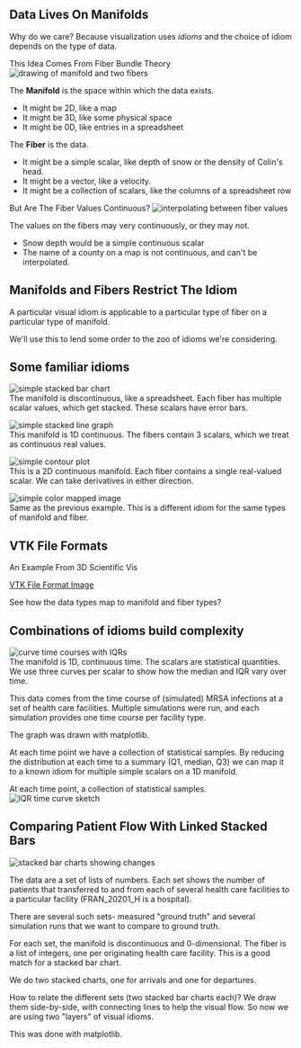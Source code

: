 ## Data Lives On Manifolds

Why do we care?  Because visualization uses *idioms* and the choice of
idiom depends on the type of data.


This Idea Comes From Fiber Bundle Theory
<span class='image60'>
![drawing of manifold and two fibers](images/fibers_on_manifold.png)
</span>


The **Manifold** is the space within which the data exists.
* It might be 2D, like a map
* It might be 3D, like some physical space
* It might be 0D, like entries in a spreadsheet


The **Fiber** is the data.
* It might be a simple scalar, like depth of snow or the density of
Colin's head.
* It might be a vector, like a velocity.
* It might be a collection of scalars, like the columns of a spreadsheet row


But Are The Fiber Values Continuous?
<span class='image60'>
![interpolating between fiber values](images/fibers_on_manifold_gradient.png)
</span>


The values on the fibers may very continuously, or they may not.
* Snow depth would be a simple continuous scalar
* The name of a county on a map is not continuous, and can't be interpolated.



## Manifolds and Fibers Restrict The Idiom
A particular visual idiom is applicable to a particular type of fiber on a particular type of manifold.

We'll use this to lend some order to the zoo of idioms we're considering.



## Some familiar idioms


![simple stacked bar chart](images/simple_stacked_bar_chart.png)<br>
<span class='smalltext'>
The manifold is discontinuous, like a spreadsheet.  Each fiber has multiple
scalar values, which get stacked.  These scalars have error bars.
</span>


![simple stacked line graph](images/simple_stacked_line_graph.png)<br>
<span class='smalltext'>
This manifold is 1D continuous.  The fibers contain 3 scalars, which
we treat as continuous real values.
</span>


![simple contour plot](images/simple_contour_plot.png)<br>
<span class='smalltext'>
This is a 2D continuous manifold.  Each fiber contains a single real-valued
scalar. We can take derivatives in either direction.
</span>


![simple color mapped image](images/simple_color_mapped_image.png)<br>
<span class='smalltext'>
Same as the previous example.  This is a different idiom for the same types
of manifold and fiber.
</span>



## VTK File Formats
An Example From 3D Scientific Vis

[VTK File Format Image](https://github.com/Kitware/vtk-examples/blob/gh-pages/src/Testing/Baseline/Cxx/GeometricObjects/TestLinearCellDemo.png?raw=true)

See how the data types map to manifold and fiber types?



## Combinations of idioms build complexity


![curve time courses with IQRs](images/time_courses_with_iqr.png)<br>
<span class='smalltext'>
The manifold is 1D, continuous time.  The scalars are statistical quantities.
We use three curves per scalar to show how the median and IQR vary over time.
</span>


This data comes from the time course of (simulated) MRSA infections at a set
of health care facilities.  Multiple simulations were run, and each simulation
provides one time course per facility type.

The graph was drawn with matplotlib.


At each time point we have a collection of statistical samples.  By reducing
the distribution at each time to a summary (Q1, median, Q3) we can map it to
a known idiom for multiple simple scalars on a 1D manifold.


At each time point, a collection of statistical samples.<br>
<span class='image50'>
![IQR time curve sketch](images/Time_Curve_Of_A_Statistical_Range.png)
</span>



## Comparing Patient Flow With Linked Stacked Bars
![stacked bar charts showing changes](images/stacked_bar_charts_showing_changes.png)


The data are a set of lists of numbers.  Each set shows the number of
patients that transferred to and from each of several health care facilities
to a particular facility (FRAN_20201_H is a hospital).

There are several such sets- measured "ground truth" and several simulation runs
that we want to compare to ground truth.


For each set, the manifold is discontinuous and 0-dimensional.  The fiber is
a list of integers, one per originating health care facility.  This is a
good match for a stacked bar chart.

We do two stacked charts, one for arrivals and one for departures.


How to relate the different sets (two stacked bar charts each)?  We draw them
side-by-side, with connecting lines to help the visual flow.  So now we are
using two "layers" of visual idioms.

This was done with matplotlib.